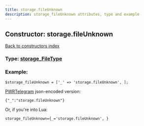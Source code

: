 ```yaml
---
title: storage.fileUnknown
description: storage_fileUnknown attributes, type and example
---
```

## Constructor: storage.fileUnknown  
[Back to constructors index](index.md)






### Type: [storage\_FileType](../types/storage_FileType.md)


### Example:

```
$storage_fileUnknown = ['_' => 'storage.fileUnknown', ];
```  

[PWRTelegram](https://pwrtelegram.xyz) json-encoded version:

```
{"_":"storage.fileUnknown"}
```


Or, if you're into Lua:  


```
storage_fileUnknown={_='storage.fileUnknown', }

```


